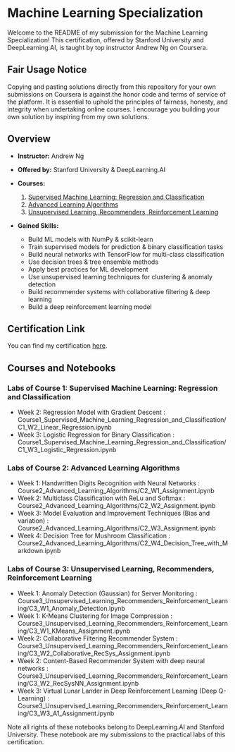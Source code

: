 # Machine Learning Specialization

Welcome to the README of my submission for the Machine Learning Specialization! This certification, offered by Stanford University and DeepLearning.AI, is taught by top instructor Andrew Ng on Coursera.

## Fair Usage Notice

Copying and pasting solutions directly from this repository for your own submissions on Coursera is against the honor code and terms of service of the platform. It is essential to uphold the principles of fairness, honesty, and integrity when undertaking online courses. I encourage you building your own solution by inspiring from my own solutions.

## Overview

- **Instructor:** Andrew Ng
  
- **Offered by:** Stanford University & DeepLearning.AI
  
- **Courses:**
  
    1. [Supervised Machine Learning: Regression and Classification](https://www.coursera.org/learn/machine-learning?specialization=machine-learning-introduction)
    2. [Advanced Learning Algorithms](https://www.coursera.org/learn/advanced-learning-algorithms?specialization=machine-learning-introduction)
    3. [Unsupervised Learning, Recommenders, Reinforcement Learning](https://www.coursera.org/learn/unsupervised-learning-recommenders-reinforcement-learning?specialization=machine-learning-introduction)

- **Gained Skills:**
  
  - Build ML models with NumPy & scikit-learn
  - Train supervised models for prediction & binary classification tasks
  - Build neural networks with TensorFlow for multi-class classification
  - Use decision trees & tree ensemble methods
  - Apply best practices for ML development
  - Use unsupervised learning techniques for clustering & anomaly detection
  - Build recommender systems with collaborative filtering & deep learning
  - Build a deep reinforcement learning model

## Certification Link

You can find my certification [here](https://www.coursera.org/account/accomplishments/specialization/certificate/LSWL93VXN373).

## Courses and Notebooks

### Labs of Course 1: Supervised Machine Learning: Regression and Classification

- Week 2: Regression Model with Gradient Descent : Course1_Supervised_Machine_Learning_Regression_and_Classification/C1_W2_Linear_Regression.ipynb
- Week 3: Logistic Regression for Binary Classification : Course1_Supervised_Machine_Learning_Regression_and_Classification/C1_W3_Logistic_Regression.ipynb

### Labs of Course 2: Advanced Learning Algorithms

- Week 1: Handwritten Digits Recognition with Neural Networks : Course2_Advanced_Learning_Algorithms/C2_W1_Assignment.ipynb
- Week 2: Multiclass Classification with ReLu and Softmax : Course2_Advanced_Learning_Algorithms/C2_W2_Assignment.ipynb
- Week 3: Model Evaluation and Improvement Techniques (Bias and variation) : Course2_Advanced_Learning_Algorithms/C2_W3_Assignment.ipynb
- Week 4: Decision Tree for Mushroom Classification : Course2_Advanced_Learning_Algorithms/C2_W4_Decision_Tree_with_Markdown.ipynb

### Labs of Course 3: Unsupervised Learning, Recommenders, Reinforcement Learning

- Week 1: Anomaly Detection (Gaussian) for Server Monitoring : Course3_Unsupervised_Learning_Recommenders_Reinforcement_Learning/C3_W1_Anomaly_Detection.ipynb
- Week 1: K-Means Clustering for Image Compression : Course3_Unsupervised_Learning_Recommenders_Reinforcement_Learning/C3_W1_KMeans_Assignment.ipynb
- Week 2: Collaborative Filtering Recommender System : Course3_Unsupervised_Learning_Recommenders_Reinforcement_Learning/C3_W2_Collaborative_RecSys_Assignment.ipynb
- Week 2: Content-Based Recommender System with deep neural networks : Course3_Unsupervised_Learning_Recommenders_Reinforcement_Learning/C3_W2_RecSysNN_Assignment.ipynb
- Week 3: Virtual Lunar Lander in Deep Reinforcement Learning (Deep Q-Learning) : Course3_Unsupervised_Learning_Recommenders_Reinforcement_Learning/C3_W3_A1_Assignment.ipynb


Note all rights of these notebooks belong to DeepLearning.AI and Stanford University. These notebook are my submissions to the practical labs of this certification.
